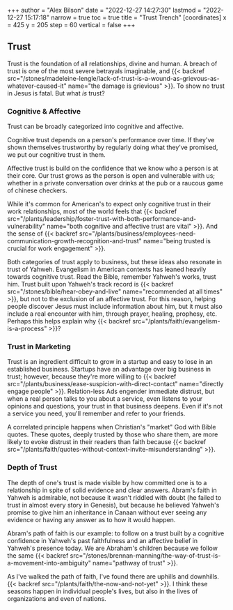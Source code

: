 +++
author = "Alex Bilson"
date = "2022-12-27 14:27:30"
lastmod = "2022-12-27 15:17:18"
narrow = true
toc = true
title = "Trust Trench"
[coordinates]
    x = 425
    y = 205
    step = 60
    vertical = false
+++
## Trust

Trust is the foundation of all relationships, divine and human. A breach of trust is one of the most severe betrayals imaginable, and {{< backref src="/stones/madeleine-lengle/lack-of-trust-is-a-wound-as-grievous-as-whatever-caused-it" name="the damage is grievious" >}}. To show no trust in Jesus is fatal. But what _is_ trust?

### Cognitive & Affective

Trust can be broadly categorized into cognitive and affective.

Cognitive trust depends on a person's performance over time. If they've shown themselves trustworthy by regularly doing what they've promised, we put our cognitive trust in them.

Affective trust is build on the confidence that we know who a person is at their core. Our trust grows as the person is open and vulnerable with us; whether in a private conversation over drinks at the pub or a raucous game of chinese checkers.

While it's common for American's to expect only cognitive trust in their work relationships, most of the world feels that {{< backref src="/plants/leadership/foster-trust-with-both-performance-and-vulnerability" name="both cognitive and affective trust are vital" >}}. And the sense of {{< backref src="/plants/business/employees-need-communication-growth-recognition-and-trust" name="being trusted is crucial for work engagement" >}}.

Both categories of trust apply to business, but these ideas also resonate in trust of Yahweh. Evangelism in American contexts has leaned heavily towards cognitive trust. Read the Bible, remember Yahweh's works, trust him. Trust built upon Yahweh's track record is {{< backref src="/stones/bible/hear-obey-and-live" name="recommended at all times" >}}, but not to the exclusion of an affective trust. For this reason, helping people discover Jesus must include information about him, but it must also include a real encounter with him, through prayer, healing, prophesy, etc. Perhaps this helps explain why {{< backref src="/plants/faith/evangelism-is-a-process" >}}?

### Trust in Marketing

Trust is an ingredient difficult to grow in a startup and easy to lose in an established business. Startups have an advantage over big business in trust; however, because they're more willing to {{< backref src="/plants/business/ease-suspicion-with-direct-contact" name="directly engage people" >}}. Relation-less Ads engender immediate distrust, but when a real person talks to you about a service, even listens to your opinions and questions, your trust in that business deepens. Even if it's not a service you need, you'll remember and refer to your friends.

A correlated principle happens when Christian's "market" God with Bible quotes. These quotes, deeply trusted by those who share them, are more likely to evoke distrust in their readers than faith because {{< backref src="/plants/faith/quotes-without-context-invite-misunderstanding" >}}.

### Depth of Trust

The depth of one's trust is made visible by how committed one is to a relationship in spite of solid evidence and clear answers. Abram's faith in Yahweh is admirable, not because it wasn't riddled with doubt (he failed to trust in almost every story in Genesis), but because he believed Yahweh's promise to give him an inheritance in Canaan without ever seeing any evidence or having any answer as to how it would happen.

Abram's path of faith is our example: to follow on a trust built by a cognitive confidence in Yahweh's past faithfulness and an affective belief in Yahweh's presence today. We are Abraham's children because we follow the same {{< backref src="/stones/brennan-manning/the-way-of-trust-is-a-movement-into-ambiguity" name="pathway of trust" >}}.

As I've walked the path of faith, I've found there are uphills and downhills. {{< backref src="/plants/faith/the-now-and-not-yet" >}}. I think these seasons happen in individual people's lives, but also in the lives of organizations and even of nations.

